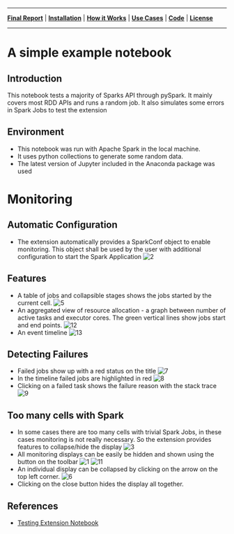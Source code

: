 ___
**[Final Report](index.md)** |
**[Installation](install.md)** |
**[How it Works](how.md)** |
**[Use Cases](#common-use-cases-and-tests)** |
**[Code](https://github.com/krishnan-r/sparkmonitor)** |
**[License](https://github.com/krishnan-r/sparkmonitor/blob/master/LICENSE.md)**
___

# A simple example notebook

## Introduction
This notebook tests a majority of Sparks API through pySpark.
It mainly covers most RDD APIs and runs a random job.
It also simulates some errors in Spark Jobs to test the extension

## Environment
- This notebook was run with Apache Spark in the local machine.
- It uses python collections to generate some random data.
- The latest version of Jupyter included in the Anaconda package was used



# Monitoring

## Automatic Configuration
- The extension automatically provides a SparkConf object to enable monitoring. This object shall be used by the user with additional configuration to start the Spark Application
![2](https://user-images.githubusercontent.com/6822941/29601989-d5fe5474-87fb-11e7-8589-3a46e8d369e3.png)
## Features
- A table of jobs and collapsible stages shows the jobs started by the current cell.
![5](https://user-images.githubusercontent.com/6822941/29601990-d6256a1e-87fb-11e7-94cb-b4418c61d221.png)
- An aggregated view of resource allocation - a graph between number of active tasks and executor cores. The green vertical lines show jobs start and end points.
![12](https://user-images.githubusercontent.com/6822941/29601998-d657bbae-87fb-11e7-9354-d8b5c659e8df.png)
- An event timeline
![13](https://user-images.githubusercontent.com/6822941/29601997-d6533840-87fb-11e7-90ce-daa0fe73b9e5.png)
## Detecting Failures
- Failed jobs show up with a red status on the title 
![7](https://user-images.githubusercontent.com/6822941/29601995-d632b66a-87fb-11e7-957c-0ddc5dea40f3.png)
- In the timeline failed jobs are highlighted in red 
![8](https://user-images.githubusercontent.com/6822941/29601992-d629a30e-87fb-11e7-819b-3526ae1fdab4.png)
- Clicking on a failed task shows the failure reason with the stack trace 
![9](https://user-images.githubusercontent.com/6822941/29601994-d62f76bc-87fb-11e7-9b73-dbcb29f29717.png)

## Too many cells with Spark
- In some cases there are too many cells with trivial Spark Jobs, in these cases monitoring is not really necessary. So the extension provides features to collapse/hide the display
![3](https://user-images.githubusercontent.com/6822941/29601991-d62868c2-87fb-11e7-819c-20f9eb0663e0.png)
- All monitoring displays can be easily be hidden and shown using the button on the toolbar
![1](https://user-images.githubusercontent.com/6822941/29601987-d5d4c500-87fb-11e7-92ca-05a634da5189.png)
![11](https://user-images.githubusercontent.com/6822941/29601996-d652db0c-87fb-11e7-983e-f9fa40325696.png)
- An individual display can be collapsed by clicking on the arrow on the top left corner.
![6](https://user-images.githubusercontent.com/6822941/29601993-d62db44e-87fb-11e7-8737-d6d36f838ef6.png)
- Clicking on the close button hides the display all together.


## References
- [Testing Extension Notebook](https://github.com/krishnan-r/sparkmonitor/blob/master/notebooks/Testing%20Extension.ipynb)